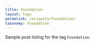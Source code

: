 ```yaml
---
title: Foundation
layout: tags
permalink: /etiqueta/Foundation/
taxonomy: Foundation
---
```


Sample post listing for the tag `Foundation`.